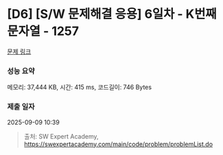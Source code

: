 # [D6] [S/W 문제해결 응용] 6일차 - K번째 문자열 - 1257 

[문제 링크](https://swexpertacademy.com/main/code/problem/problemDetail.do?contestProbId=AV18KWf6ItECFAZN) 

### 성능 요약

메모리: 37,444 KB, 시간: 415 ms, 코드길이: 746 Bytes

### 제출 일자

2025-09-09 10:39



> 출처: SW Expert Academy, https://swexpertacademy.com/main/code/problem/problemList.do